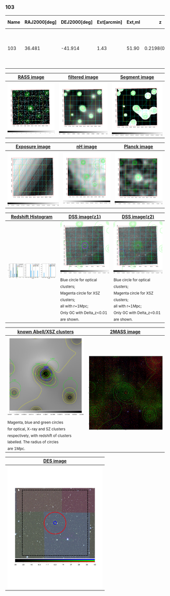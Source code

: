 <div STYLE="page-break-after: always;"></div>

### 103

|Name|RAJ2000[deg]|DEJ2000[deg] |Ext[arcmin]| Ext,ml | z | z_src| C|GC(XSZ,Delta_z<0.01)| GC(OPT,Delta_z<0.01)|GC| R_sig[arcmin] | R500[arcmin] | R500[Mpc]| CRsig[c/s] | CR500[c/s] |L500[1E44 erg/s]|F500[1E-12 erg/s/cm^2]| M500[1E14 Msun]|Tx[keV]|Cnt_sig|Beta|Rc[arcmin]|Comment|Alias|
|---|---|---|---|---|---|------|---|--------|---------|----------|---|---|---|---|---|---|---|---|---|---|---|---|---|---|
|103| 36.481| -41.914| 1.43| 51.90| 0.2198(0.000)| z_xsz| B| B15, MCXC, PSZ2, Tar| A| A, B15, MCXC, N, PSZ2, Tar, W, XB| 10.750| 5.860| 1.248| 0.265(0.033)| 0.247(0.031)| 7.155(0.404)| 5.039(0.285)| 6.89(0.18)| 7.57(0.13)| 129.2| 0.868(-0.119+0.092)| 3.169(-0.650+0.474)| -| k099|

|[RASS image](../image/103/103_img.pdf)|[filtered image](../image/103/103_fil.pdf)|[Segment image](../image/103/103_seg.pdf)|
|-------------------|--------------------|-------------------|
| <img src="../image/103/103_img.png" width="300">  | <img src="../image/103/103_fil.png" width="300">   | <img src="../image/103/103_seg.png" width="300">  |

|[Exposure image](../image/103/103_mex.pdf)| [nH image](../image/103/103_nh.pdf)| [Planck image](../image/103/103_p.pdf)|
|-------------------|--------------------|-------------------|
|<img src="../image/103/103_mex.png" width="300">   | <img src="../image/103/103_nh.png" width="300">    | <img src="../image/103/103_p.png" width="300"> |

|[Redshift Histogram](../image/103/103_zg.pdf) | [DSS image(z1)](../image/103/103_dss_z1.pdf)      |  [DSS image(z2)](../image/103/103_dss_z2.pdf)    |
|-------------------|--------------------|-------------------|
|<img src="../image/103/103_zg.png" width="300"> |<img src="../image/103/103_dss_z1.png" width="300"> <sub><br>Blue circle for optical clusters; <br>Magenta circle for XSZ clusters; <br>all with r=1Mpc; <br>Only GC with Delta_z<0.01 are shown. </sub>| <img src="../image/103/103_dss_z2.png" width="300"><sub><br>Blue circle for optical clusters; <br>Magenta circle for XSZ clusters; <br>all with r=1Mpc; <br>Only GC with Delta_z<0.01 are shown. </sub> |

|[known Abell/XSZ clusters](../image/103/103_gc.pdf) | [2MASS image](../image/103/103_2mass.pdf)      |
|-------------------|-------------------|
|<img src=../image/103/103_gc.png width="300"> <br><sub>Magenta, blue and green circles <br>for optical, X-ray and SZ clusters <br>respectively, with redshift of clusters <br>labelled. The radius of circles <br>are 1Mpc.</sub>|<img src="../image/103/103_2mass.png" width="300">  |

|[DES image](../image/103/103_des.pdf)   |
|-------------------|
| <img src="../image/103/103_des.pdf" width="300">  |
